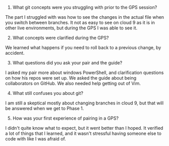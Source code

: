 1. What git concepts were you struggling with prior to the GPS session?
  
  The part I struggled with was how to see the changes in the actual file when you switch between branches.  It not as easy to see on cloud 9 as it is in other live environments, but during the GPS I was able to see it.

2. What concepts were clarified during the GPS?
  
  We learned what happens if you need to roll back to a previous change, by accident.

3. What questions did you ask your pair and the guide?
  
  I asked my pair more about windows PowerShell, and clarification questions on how his repos were set up.
  We asked the guide about being collaborators on GitHub.  We also needed help getting out of Vim.
  
4. What still confuses you about git?

  I am still a skeptical mostly about changing branches in cloud 9, but that will be answered when we get to Phase 1.
  
5. How was your first experience of pairing in a GPS?

  I didn't quite know what to expect, but it went better than I hoped.  It verified a lot of things that I learned, and it wasn't stressful having someone else to code with like I was afraid of.